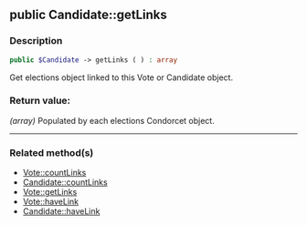 ## public Candidate::getLinks

### Description    

```php
public $Candidate -> getLinks ( ) : array
```

Get elections object linked to this Vote or Candidate object.
    

### Return value:   

*(array)* Populated by each elections Condorcet object.


---------------------------------------

### Related method(s)      

* [Vote::countLinks](../Vote%20Class/public%20Vote--countLinks.md)    
* [Candidate::countLinks](../Candidate%20Class/public%20Candidate--countLinks.md)    
* [Vote::getLinks](../Vote%20Class/public%20Vote--getLinks.md)    
* [Vote::haveLink](../Vote%20Class/public%20Vote--haveLink.md)    
* [Candidate::haveLink](../Candidate%20Class/public%20Candidate--haveLink.md)    
